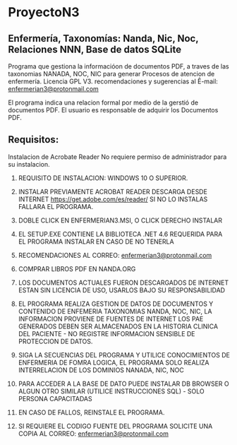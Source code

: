 # ProyectoN3
## Enfermería, Taxonomías: Nanda, Nic, Noc, Relaciones NNN, Base de datos SQLite
Programa que gestiona la informacióon de documentos PDF, a traves de las taxonomias NANADA, NOC, NIC para generar Procesos de atencion de enfermería. 
Licencia GPL V3.
recomendaciones y sugerencias al Ê-mail: enfermerian3@protonmail.com

El programa indica una relacion formal por medio de la gerstió  de documentos PDF. 
El usuario es responsable de adquirir los Documentos PDF. 

## Requisitos:
Instalacion de Acrobate Reader
No requiere permiso de administrador para su instalacion.

1. REQUISITO DE INSTALACION:
   WINDOWS 10 O SUPERIOR. 

2. INSTALAR PREVIAMENTE ACROBAT READER DESCARGA DESDE INTERNET https://get.adobe.com/es/reader/
   SI NO LO INSTALAS FALLARA EL PROGRAMA. 

3. DOBLE CLICK EN ENFERMERIAN3.MSI, O CLICK DERECHO INSTALAR 

4. EL SETUP.EXE CONTIENE LA BIBLIOTECA .NET 4.6 REQUERIDA PARA EL PROGRAMA INSTALAR EN CASO DE NO TENERLA 

5. RECOMENDACIONES AL CORREO: enfermerian3@protonmail.com

6. COMPRAR LIBROS PDF EN NANDA.ORG

7. LOS DOCUMENTOS ACTUALES FUERON DESCARGADOS DE INTERNET ESTAN SIN LICENCIA DE USO, USARLOS BAJO SU RESPONSABILIDAD
   
8. EL PROGRAMA REALIZA GESTION DE DATOS DE DOCUMENTOS Y CONTENIDO DE ENFEMERIA TAXONOMIAS NANDA, NOC, NIC, LA INFORMACION PROVIENE DE FUENTES DE INTERNET
   LOS PAE GENERADOS DEBEN SER ALMACENADOS EN LA HISTORIA CLINICA DEL PACIENTE - NO REGISTRE INFORMACION SENSIBLE DE PROTECCION DE DATOS. 

9. SIGA LA SECUENCIAS DEL PROGRAMA Y UTILICE CONOCIMIENTOS DE ENFERMERIA DE FOMRA LOGICA, EL PROGRAMA SOLO REALIZA INTERRELACION DE LOS DOMINIOS NANADA, NIC, NOC
   
9. PARA ACCEDER A LA BASE DE DATO PUEDE INSTALAR DB BROWSER O ALGUN OTRO SIMILAR (UTILICE INSTRUCCIONES SQL) - SOLO PERSONA CAPACITADAS

10. EN CASO DE FALLOS, REINSTALE EL PROGRAMA. 

11. SI REQUIERE EL CODIGO FUENTE DEL PROGRAMA SOLICITE UNA COPIA AL CORREO: enfermerian3@protonmail.com



